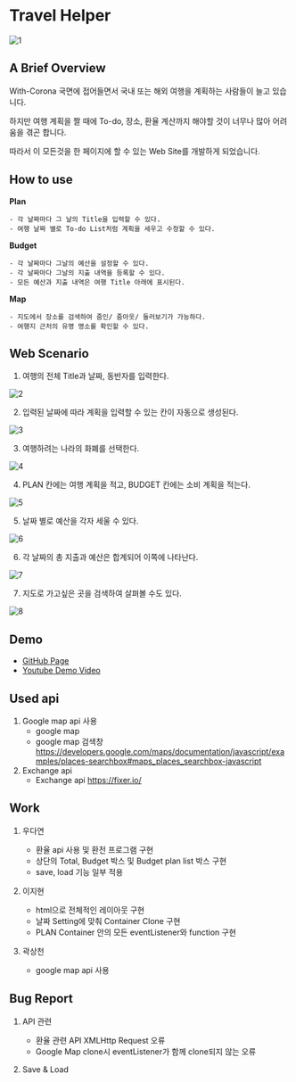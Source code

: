 # Travel Helper
![1](https://user-images.githubusercontent.com/83301981/143764468-9d4fd683-b2dd-4331-b3fc-805649c98a80.PNG)

## A Brief Overview

With-Corona 국면에 접어들면서 국내 또는 해외 여행을 계획하는 사람들이 늘고 있습니다.

하지만 여행 계획을 짤 때에 To-do, 장소, 환율 계산까지 해야할 것이 너무나 많아 어려움을 겪곤 합니다.

따라서 이 모든것을 한 페이지에 할 수 있는 Web Site를 개발하게 되었습니다.

## How to use 

**Plan**

	- 각 날짜마다 그 날의 Title을 입력할 수 있다.
	- 여행 날짜 별로 To-do List처럼 계획을 세우고 수정할 수 있다.
**Budget**

	- 각 날짜마다 그날의 예산을 설정할 수 있다.
	- 각 날짜마다 그날의 지출 내역을 등록할 수 있다.
	- 모든 예산과 지출 내역은 여행 Title 아래에 표시된다.
**Map**

	- 지도에서 장소를 검색하여 줌인/ 줌아웃/ 둘러보기가 가능하다.
	- 여행지 근처의 유명 명소를 확인할 수 있다.

## Web Scenario

1. 여행의 전체 Title과 날짜, 동반자를 입력한다.

![2](https://user-images.githubusercontent.com/83301981/143764502-0ab450ed-1ec9-4006-8a9e-71f4cfabd2ac.PNG)

2. 입력된 날짜에 따라 계획을 입력할 수 있는 칸이 자동으로 생성된다.

![3](https://user-images.githubusercontent.com/83301981/143764503-f05df132-48ae-4b4d-b57e-ade71efe0ff9.PNG)

3. 여행하려는 나라의 화폐를 선택한다.

![4](https://user-images.githubusercontent.com/83301981/143764504-0ec30e0f-3ecd-4b84-82b0-5fe5afb5ed7e.png)

4. PLAN 칸에는 여행 계획을 적고, BUDGET 칸에는 소비 계획을 적는다.

![5](https://user-images.githubusercontent.com/83301981/143764505-436d02a3-043b-4305-8009-9ee69a61a4c2.PNG)

5. 날짜 별로 예산을 각자 세울 수 있다.

![6](https://user-images.githubusercontent.com/83301981/143764506-21fa9319-7b66-486b-bae5-7d0ea84139c1.PNG)

6. 각 날짜의 총 지출과 예산은 합계되어 이쪽에 나타난다.

![7](https://user-images.githubusercontent.com/83301981/143764507-473ea3c9-19f7-41bc-8f1c-43317449fb57.PNG)

7. 지도로 가고싶은 곳을 검색하여 살펴볼 수도 있다.

![8](https://user-images.githubusercontent.com/83301981/143764508-baacf246-084a-4092-9938-8c86b8a16850.png)

## Demo
- [GitHub Page](https://ez615.github.io/OSS_Final_Project/)
- [Youtube Demo Video](https://www.youtube.com/embed/Udvk4iuH3Oc)

## Used api

1. Google map api 사용
	- google map
	- google map 검색창
	https://developers.google.com/maps/documentation/javascript/examples/places-searchbox#maps_places_searchbox-javascript
2. Exchange api
	- Exchange api 
	https://fixer.io/

## Work

1. 우다연
	- 환율 api 사용 및 환전 프로그램 구현
	- 상단의 Total, Budget 박스 및 Budget plan list 박스 구현
	- save, load 기능 일부 적용
2. 이지현
	- html으로 전체적인 레이아웃 구현
	- 날짜 Setting에 맞춰 Container Clone 구현
	- PLAN Container 안의 모든 eventListener와 function 구현

3. 곽상천
	- google map api 사용

## Bug Report

1. API 관련
	- 환율 관련 API XMLHttp Request 오류
	- Google Map clone시 eventListener가 함께 clone되지 않는 오류

2. Save & Load 
